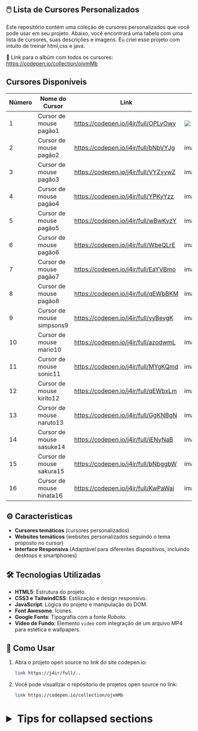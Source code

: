 ## 🖱️ Lista de Cursores Personalizados

Este repositório contém uma coleção de cursores personalizados que você pode usar em seu projeto. Abaixo, você encontrará uma tabela com uma lista de cursores, suas descrições e imagens. Eu criei esse projeto com intuito de treinar html,css e java.

🔗 Link para o albúm com todos os cursores: https://codepen.io/collection/ojvmMb

## Cursores Disponíveis

| Número | Nome do Cursor      | Link                                          | Imagem                          |
|--------|---------------------|-----------------------------------------------|---------------------------------|
| 1      | Cursor de mouse pagão1      | https://codepen.io/j4ir/full/OPLyOwy  | <img src="https://i.imgur.com/58p9VOO.jpeg">|
| 2      | Cursor de mouse pagão2      | https://codepen.io/j4ir/full/bNbVYJg  | imagens/cursor_espera.png)      |
| 3      | Cursor de mouse pagão3      | https://codepen.io/j4ir/full/VYZvywZ  | imagens/cursor_selecao.png)     |
| 4      | Cursor de mouse pagão4      | https://codepen.io/j4ir/full/YPKyYzz  | imagens/cursor_mao.png)         |
| 5      | Cursor de mouse pagão5      | https://codepen.io/j4ir/full/wBwKyzY  | imagens/cursor_acao.png)        |
| 6      | Cursor de mouse pagão6      | https://codepen.io/j4ir/full/WbeQLrE  | imagens/cursor_padrao.png)      |
| 7      | Cursor de mouse pagão7      | https://codepen.io/j4ir/full/EaYVBmo  | imagens/cursor_padrao.png)      |
| 8      | Cursor de mouse pagão8      | https://codepen.io/j4ir/full/qEWbBKM  | imagens/cursor_padrao.png)      |
| 9      | Cursor de mouse simpsons9   | https://codepen.io/j4ir/full/yyBeygK  | imagens/cursor_padrao.png)      |
| 10      | Cursor de mouse mario10    | https://codepen.io/j4ir/full/azodwmL  | imagens/cursor_padrao.png)      |
| 11      | Cursor de mouse sonic11    | https://codepen.io/j4ir/full/MYgKQmd  | imagens/cursor_padrao.png)      |
| 12      | Cursor de mouse kirito12   | https://codepen.io/j4ir/full/qEWbxLm  | imagens/cursor_padrao.png)      |
| 13      | Cursor de mouse naruto13   | https://codepen.io/j4ir/full/GgKNBgN  | imagens/cursor_padrao.png)      |
| 14      | Cursor de mouse sasuke14   | https://codepen.io/j4ir/full/jENyNaB  | imagens/cursor_padrao.png)      |
| 15      | Cursor de mouse sakura15   | https://codepen.io/j4ir/full/bNbggbW  | imagens/cursor_padrao.png)      |
| 16      | Cursor de mouse hinata16   | https://codepen.io/j4ir/full/KwPaWaj  | imagens/cursor_padrao.png)      |

## ⚙️ Caracteristicas   
- **Cursores temáticos** (cursores personalizados)
- **Websites temáticos** (websites personalizados seguindo o tema proposto no cursor)
- **Interface Responsiva** (Adaptável para diferentes dispositivos, incluindo desktops e smartphones)

## 🛠️ Tecnologias Utilizadas

- **HTML5**: Estrutura do projeto.
- **CSS3 e TailwindCSS**: Estilização e design responsivo.
- **JavaScript**: Lógica do projeto e manipulação do DOM.
- **Font Awesome**: Ícones.
- **Google Fonts**: Tipografia com a fonte *Roboto*.
- **Vídeo de Fundo**: Elemento `video` com integração de um arquivo MP4 para estética e wallpapers.

## 🚀 Como Usar

1. Abra o projeto open source no link do site codepen.io:
   ```bash
   link https://j4ir/full/..
2. Você pode visualizar o repósitorio de projetos open source no link:
   ```bash
   link https://codepen.io/collection/ojvmMb

<html lang="en">
 <head>
  <meta charset="utf-8"/>
  <meta content="width=device-width, initial-scale=1.0" name="viewport"/>
  <link href="https://cdnjs.cloudflare.com/ajax/libs/font-awesome/5.15.3/css/all.min.css" rel="stylesheet"/>
  <link href="https://fonts.googleapis.com/css2?family=Roboto:wght@400;700&amp;display=swap" rel="stylesheet"/>
    <div class="md:w-1/2 p-4">
     <h1 class="text-2xl font-bold mb-4">
<details>

<summary>Tips for collapsed sections</summary>

You can add a header

You can add text within a collapsed section. 

You can add an image or a code block, too.

```ruby
   puts "Hello World"
```

</details>     

